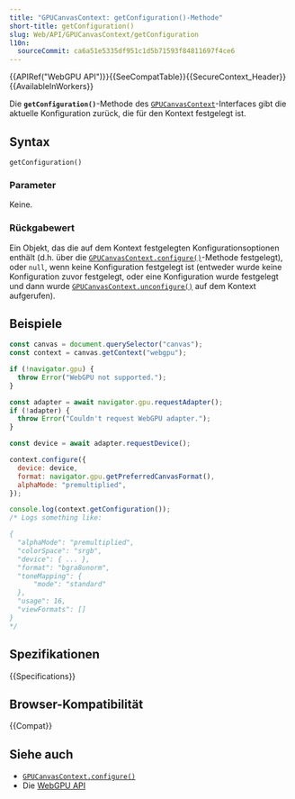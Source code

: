 ```yaml
---
title: "GPUCanvasContext: getConfiguration()-Methode"
short-title: getConfiguration()
slug: Web/API/GPUCanvasContext/getConfiguration
l10n:
  sourceCommit: ca6a51e5335df951c1d5b71593f84811697f4ce6
---
```


{{APIRef("WebGPU API")}}{{SeeCompatTable}}{{SecureContext_Header}}{{AvailableInWorkers}}

Die **`getConfiguration()`**-Methode des [`GPUCanvasContext`](/de/docs/Web/API/GPUCanvasContext)-Interfaces gibt die aktuelle Konfiguration zurück, die für den Kontext festgelegt ist.

## Syntax

```js-nolint
getConfiguration()
```

### Parameter

Keine.

### Rückgabewert

Ein Objekt, das die auf dem Kontext festgelegten Konfigurationsoptionen enthält (d.h. über die [`GPUCanvasContext.configure()`](/de/docs/Web/API/GPUCanvasContext/configure)-Methode festgelegt), oder `null`, wenn keine Konfiguration festgelegt ist (entweder wurde keine Konfiguration zuvor festgelegt, oder eine Konfiguration wurde festgelegt und dann wurde [`GPUCanvasContext.unconfigure()`](/de/docs/Web/API/GPUCanvasContext/unconfigure) auf dem Kontext aufgerufen).

## Beispiele

```js
const canvas = document.querySelector("canvas");
const context = canvas.getContext("webgpu");

if (!navigator.gpu) {
  throw Error("WebGPU not supported.");
}

const adapter = await navigator.gpu.requestAdapter();
if (!adapter) {
  throw Error("Couldn't request WebGPU adapter.");
}

const device = await adapter.requestDevice();

context.configure({
  device: device,
  format: navigator.gpu.getPreferredCanvasFormat(),
  alphaMode: "premultiplied",
});

console.log(context.getConfiguration());
/* Logs something like:

{
  "alphaMode": "premultiplied",
  "colorSpace": "srgb",
  "device": { ... },
  "format": "bgra8unorm",
  "toneMapping": {
      "mode": "standard"
  },
  "usage": 16,
  "viewFormats": []
}
*/
```

## Spezifikationen

{{Specifications}}

## Browser-Kompatibilität

{{Compat}}

## Siehe auch

- [`GPUCanvasContext.configure()`](/de/docs/Web/API/GPUCanvasContext/configure)
- Die [WebGPU API](/de/docs/Web/API/WebGPU_API)
